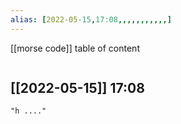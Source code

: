 ```yaml
---
alias: [2022-05-15,17:08,,,,,,,,,,,]
---
```

[[morse code]]
table of content
```toc
```

[[2022-05-15]] 17:08
- 
```query
"h ...."
```